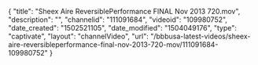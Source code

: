 {
    "title": "Sheex Aire ReversiblePerformance FINAL Nov 2013 720.mov",
    "description": "",
    "channelid": "111091684",
    "videoid": "109980752",
    "date_created": "1502521105",
    "date_modified": "1504049176",
    "type": "captivate",
    "layout": "channelVideo",
    "url": "\/bbbusa-latest-videos\/sheex-aire-reversibleperformance-final-nov-2013-720-mov\/111091684-109980752"
}